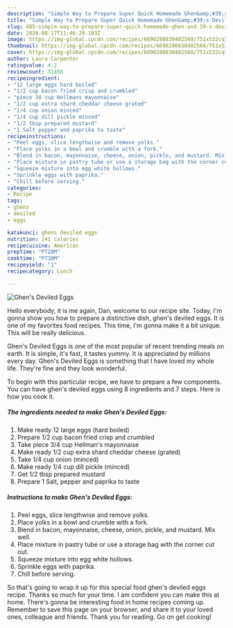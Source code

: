 ```yaml
---
description: "Simple Way to Prepare Super Quick Homemade Ghen&amp;#39;s Deviled Eggs"
title: "Simple Way to Prepare Super Quick Homemade Ghen&amp;#39;s Deviled Eggs"
slug: 405-simple-way-to-prepare-super-quick-homemade-ghen-and-39-s-deviled-eggs
date: 2020-08-17T11:46:29.183Z
image: https://img-global.cpcdn.com/recipes/6690280830402560/751x532cq70/ghens-deviled-eggs-recipe-main-photo.jpg
thumbnail: https://img-global.cpcdn.com/recipes/6690280830402560/751x532cq70/ghens-deviled-eggs-recipe-main-photo.jpg
cover: https://img-global.cpcdn.com/recipes/6690280830402560/751x532cq70/ghens-deviled-eggs-recipe-main-photo.jpg
author: Laura Carpenter
ratingvalue: 4.2
reviewcount: 31456
recipeingredient:
- "12 large eggs hard boiled"
- "1/2 cup bacon fried crisp and crumbled"
- "piece 34 cup Hellmans mayonnaise"
- "1/2 cup extra shard cheddar cheese grated"
- "1/4 cup onion minced"
- "1/4 cup dill pickle minced"
- "1/2 tbsp prepared mustard"
- "1 Salt pepper and paprika to taste"
recipeinstructions:
- "Peel eggs, slice lengthwise and remove yolks."
- "Place yolks in a bowl and crumble with a fork."
- "Blend in bacon, mayonnaise, cheese, onion, pickle, and mustard. Mix well."
- "Place mixture in pastry tube or use a storage bag with the corner cut out."
- "Squeeze mixture into egg white hollows."
- "Sprinkle eggs with paprika."
- "Chill before serving."
categories:
- Recipe
tags:
- ghens
- deviled
- eggs

katakunci: ghens deviled eggs 
nutrition: 241 calories
recipecuisine: American
preptime: "PT28M"
cooktime: "PT30M"
recipeyield: "1"
recipecategory: Lunch

---
```



![Ghen&#39;s Deviled Eggs](https://img-global.cpcdn.com/recipes/6690280830402560/751x532cq70/ghens-deviled-eggs-recipe-main-photo.jpg)

Hello everybody, it is me again, Dan, welcome to our recipe site. Today, I'm gonna show you how to prepare a distinctive dish, ghen&#39;s deviled eggs. It is one of my favorites food recipes. This time, I'm gonna make it a bit unique. This will be really delicious.



Ghen&#39;s Deviled Eggs is one of the most popular of recent trending meals on earth. It is simple, it's fast, it tastes yummy. It is appreciated by millions every day. Ghen&#39;s Deviled Eggs is something that I have loved my whole life. They're fine and they look wonderful.


To begin with this particular recipe, we have to prepare a few components. You can have ghen&#39;s deviled eggs using 8 ingredients and 7 steps. Here is how you cook it.

<!--inarticleads1-->

##### The ingredients needed to make Ghen&#39;s Deviled Eggs:

1. Make ready 12 large eggs (hard boiled)
1. Prepare 1/2 cup bacon fried crisp and crumbled
1. Take piece 3/4 cup Hellman&#39;s mayonnaise
1. Make ready 1/2 cup extra shard cheddar cheese (grated)
1. Take 1/4 cup onion (minced)
1. Make ready 1/4 cup dill pickle (minced)
1. Get 1/2 tbsp prepared mustard
1. Prepare 1 Salt, pepper and paprika to taste




<!--inarticleads2-->

##### Instructions to make Ghen&#39;s Deviled Eggs:

1. Peel eggs, slice lengthwise and remove yolks.
1. Place yolks in a bowl and crumble with a fork.
1. Blend in bacon, mayonnaise, cheese, onion, pickle, and mustard. Mix well.
1. Place mixture in pastry tube or use a storage bag with the corner cut out.
1. Squeeze mixture into egg white hollows.
1. Sprinkle eggs with paprika.
1. Chill before serving.




So that's going to wrap it up for this special food ghen&#39;s deviled eggs recipe. Thanks so much for your time. I am confident you can make this at home. There's gonna be interesting food in home recipes coming up. Remember to save this page on your browser, and share it to your loved ones, colleague and friends. Thank you for reading. Go on get cooking!
